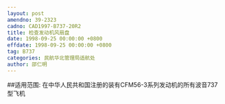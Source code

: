```yaml
---
layout: post
amendno: 39-2323
cadno: CAD1997-B737-20R2
title: 检查发动机风扇盘
date: 1998-09-25 00:00:00 +0800
effdate: 1998-09-25 00:00:00 +0800
tag: B737
categories: 民航华北管理局适航处
author: 邵仁明
---
```


##适用范围:
在中华人民共和国注册的装有CFM56-3系列发动机的所有波音737型飞机

